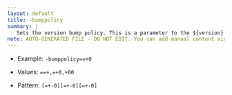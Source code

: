 ```yaml
---
layout: default
title: -bumppolicy
summary: |
   Sets the version bump policy. This is a parameter to the ${version} macro.
note: AUTO-GENERATED FILE - DO NOT EDIT. You can add manual content via same filename in ext folder. 
---
```


- Example: `-bumppolicy==+0`

- Values: `==+,=+0,+00`

- Pattern: `[=+-0][=+-0][=+-0]`

